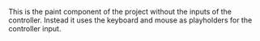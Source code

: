 This is the paint component of the project without the inputs of the controller. Instead it uses the keyboard and mouse as playholders for the controller input. 
